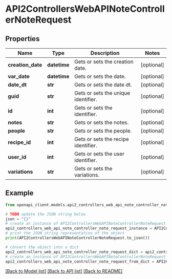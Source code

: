 # API2ControllersWebAPINoteControllerNoteRequest



## Properties

Name | Type | Description | Notes
------------ | ------------- | ------------- | -------------
**creation_date** | **datetime** | Gets or sets the creation date. | [optional] 
**var_date** | **datetime** | Gets or sets the date. | [optional] 
**date_dt** | **str** | Gets or sets the date dt. | [optional] 
**guid** | **str** | Gets or sets the unique identifier. | [optional] 
**id** | **int** | Gets or sets the identifier. | [optional] 
**notes** | **str** | Gets or sets the notes. | [optional] 
**people** | **str** | Gets or sets the people. | [optional] 
**recipe_id** | **int** | Gets or sets the recipe identifier. | [optional] 
**user_id** | **int** | Gets or sets the user identifier. | [optional] 
**variations** | **str** | Gets or sets the variations. | [optional] 

## Example

```python
from openapi_client.models.api2_controllers_web_api_note_controller_note_request import API2ControllersWebAPINoteControllerNoteRequest

# TODO update the JSON string below
json = "{}"
# create an instance of API2ControllersWebAPINoteControllerNoteRequest from a JSON string
api2_controllers_web_api_note_controller_note_request_instance = API2ControllersWebAPINoteControllerNoteRequest.from_json(json)
# print the JSON string representation of the object
print(API2ControllersWebAPINoteControllerNoteRequest.to_json())

# convert the object into a dict
api2_controllers_web_api_note_controller_note_request_dict = api2_controllers_web_api_note_controller_note_request_instance.to_dict()
# create an instance of API2ControllersWebAPINoteControllerNoteRequest from a dict
api2_controllers_web_api_note_controller_note_request_from_dict = API2ControllersWebAPINoteControllerNoteRequest.from_dict(api2_controllers_web_api_note_controller_note_request_dict)
```
[[Back to Model list]](../README.md#documentation-for-models) [[Back to API list]](../README.md#documentation-for-api-endpoints) [[Back to README]](../README.md)


